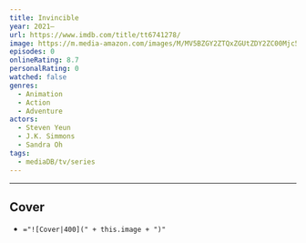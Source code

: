 ```yaml
---
title: Invincible
year: 2021–
url: https://www.imdb.com/title/tt6741278/
image: https://m.media-amazon.com/images/M/MV5BZGY2ZTQxZGUtZDY2ZC00Mjc5LTlkZWQtNTA5YjUwOTIxYjEzXkEyXkFqcGdeQXVyMTY3MDE5MDY1._V1_SX300.jpg
episodes: 0
onlineRating: 8.7
personalRating: 0
watched: false
genres:
  - Animation
  - Action
  - Adventure
actors:
  - Steven Yeun
  - J.K. Simmons
  - Sandra Oh
tags:
  - mediaDB/tv/series
---
```


---


## Cover
- `="![Cover|400](" + this.image + ")"`
